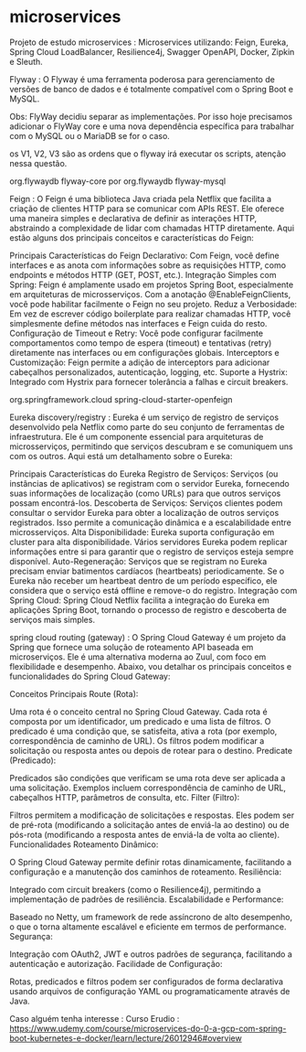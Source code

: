 # microservices
Projeto de estudo microservices : Microservices utilizando: Feign, Eureka, Spring Cloud LoadBalancer, Resilience4j, Swagger OpenAPI, Docker, Zipkin e Sleuth.


Flyway : O Flyway é uma ferramenta poderosa para gerenciamento de versões de banco de dados e é totalmente compatível com o Spring Boot e MySQL.

Obs: FlyWay decidiu separar as implementações. Por isso hoje precisamos adicionar o FlyWay core e uma nova dependência específica para trabalhar com o MySQL ou o MariaDB se for o caso.

os V1, V2, V3 são as ordens que o flyway irá executar os scripts, atenção nessa questão.

<dependency>
   <groupId>org.flywaydb</groupId>
   <artifactId>flyway-core</artifactId>
</dependency>
por

<dependency>
   <groupId>org.flywaydb</groupId>
   <artifactId>flyway-mysql</artifactId>
</dependency>





Feign : O Feign é uma biblioteca Java criada pela Netflix que facilita a criação de clientes HTTP para se comunicar com APIs REST. Ele oferece uma maneira simples e declarativa de definir as interações HTTP, abstraindo a complexidade de lidar com chamadas HTTP diretamente. Aqui estão alguns dos principais conceitos e características do Feign:

Principais Características do Feign
Declarativo: Com Feign, você define interfaces e as anota com informações sobre as requisições HTTP, como endpoints e métodos HTTP (GET, POST, etc.).
Integração Simples com Spring: Feign é amplamente usado em projetos Spring Boot, especialmente em arquiteturas de microsserviços. Com a anotação @EnableFeignClients, você pode habilitar facilmente o Feign no seu projeto.
Reduz a Verbosidade: Em vez de escrever código boilerplate para realizar chamadas HTTP, você simplesmente define métodos nas interfaces e Feign cuida do resto.
Configuração de Timeout e Retry: Você pode configurar facilmente comportamentos como tempo de espera (timeout) e tentativas (retry) diretamente nas interfaces ou em configurações globais.
Interceptors e Customização: Feign permite a adição de interceptors para adicionar cabeçalhos personalizados, autenticação, logging, etc.
Suporte a Hystrix: Integrado com Hystrix para fornecer tolerância a falhas e circuit breakers.

<dependency>
	<groupId>org.springframework.cloud</groupId>
	<artifactId>spring-cloud-starter-openfeign</artifactId>
</dependency>



Eureka discovery/registry : Eureka é um serviço de registro de serviços desenvolvido pela Netflix como parte do seu conjunto de ferramentas de infraestrutura. Ele é um componente essencial para arquiteturas de microsserviços, permitindo que serviços descubram e se comuniquem uns com os outros. Aqui está um detalhamento sobre o Eureka:

Principais Características do Eureka
Registro de Serviços: Serviços (ou instâncias de aplicativos) se registram com o servidor Eureka, fornecendo suas informações de localização (como URLs) para que outros serviços possam encontrá-los.
Descoberta de Serviços: Serviços clientes podem consultar o servidor Eureka para obter a localização de outros serviços registrados. Isso permite a comunicação dinâmica e a escalabilidade entre microsserviços.
Alta Disponibilidade: Eureka suporta configuração em cluster para alta disponibilidade. Vários servidores Eureka podem replicar informações entre si para garantir que o registro de serviços esteja sempre disponível.
Auto-Regeneração: Serviços que se registram no Eureka precisam enviar batimentos cardíacos (heartbeats) periodicamente. Se o Eureka não receber um heartbeat dentro de um período específico, ele considera que o serviço está offline e remove-o do registro.
Integração com Spring Cloud: Spring Cloud Netflix facilita a integração do Eureka em aplicações Spring Boot, tornando o processo de registro e descoberta de serviços mais simples.


spring cloud routing (gateway) :  O Spring Cloud Gateway é um projeto da Spring que fornece uma solução de roteamento API baseada em microserviços. Ele é uma alternativa moderna ao Zuul, com foco em flexibilidade e desempenho. Abaixo, vou detalhar os principais conceitos e funcionalidades do Spring Cloud Gateway:

Conceitos Principais
Route (Rota):

Uma rota é o conceito central no Spring Cloud Gateway. Cada rota é composta por um identificador, um predicado e uma lista de filtros.
O predicado é uma condição que, se satisfeita, ativa a rota (por exemplo, correspondência de caminho de URL).
Os filtros podem modificar a solicitação ou resposta antes ou depois de rotear para o destino.
Predicate (Predicado):

Predicados são condições que verificam se uma rota deve ser aplicada a uma solicitação. Exemplos incluem correspondência de caminho de URL, cabeçalhos HTTP, parâmetros de consulta, etc.
Filter (Filtro):

Filtros permitem a modificação de solicitações e respostas. Eles podem ser de pré-rota (modificando a solicitação antes de enviá-la ao destino) ou de pós-rota (modificando a resposta antes de enviá-la de volta ao cliente).
Funcionalidades
Roteamento Dinâmico:

O Spring Cloud Gateway permite definir rotas dinamicamente, facilitando a configuração e a manutenção dos caminhos de roteamento.
Resiliência:

Integrado com circuit breakers (como o Resilience4j), permitindo a implementação de padrões de resiliência.
Escalabilidade e Performance:

Baseado no Netty, um framework de rede assíncrono de alto desempenho, o que o torna altamente escalável e eficiente em termos de performance.
Segurança:

Integração com OAuth2, JWT e outros padrões de segurança, facilitando a autenticação e autorização.
Facilidade de Configuração:

Rotas, predicados e filtros podem ser configurados de forma declarativa usando arquivos de configuração YAML ou programaticamente através de Java.


Caso alguém tenha interesse : 
Curso Erudio : https://www.udemy.com/course/microservices-do-0-a-gcp-com-spring-boot-kubernetes-e-docker/learn/lecture/26012946#overview
